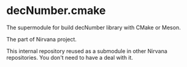 # decNumber.cmake
The supermodule for build decNumber library with CMake or Meson.

The part of Nirvana project.

This internal repository reused as a submodule in other Nirvana repositories.
You don't need to have a deal with it.
